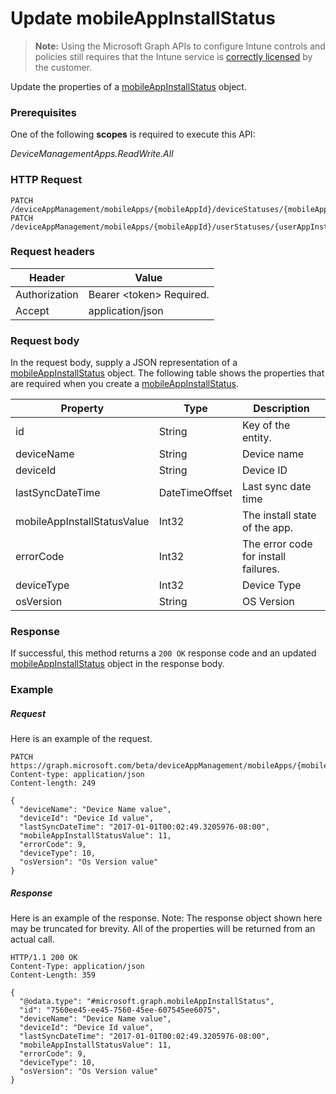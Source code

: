 ﻿# Update mobileAppInstallStatus

> **Note:** Using the Microsoft Graph APIs to configure Intune controls and policies still requires that the Intune service is [correctly licensed](https://go.microsoft.com/fwlink/?linkid=839381) by the customer.

Update the properties of a [mobileAppInstallStatus](../resources/intune_apps_mobileappinstallstatus.md) object.
### Prerequisites
One of the following **scopes** is required to execute this API:

*DeviceManagementApps.ReadWrite.All*
### HTTP Request
<!-- {
  "blockType": "ignored"
}
-->
```http
PATCH /deviceAppManagement/mobileApps/{mobileAppId}/deviceStatuses/{mobileAppInstallStatusId}
PATCH /deviceAppManagement/mobileApps/{mobileAppId}/userStatuses/{userAppInstallStatusId}/deviceStatuses/{mobileAppInstallStatusId}
```

### Request headers
|Header|Value|
|---|---|
|Authorization|Bearer &lt;token&gt; Required.|
|Accept|application/json|

### Request body
In the request body, supply a JSON representation of a [mobileAppInstallStatus](../resources/intune_apps_mobileappinstallstatus.md) object.
The following table shows the properties that are required when you create a [mobileAppInstallStatus](../resources/intune_apps_mobileappinstallstatus.md).

|Property|Type|Description|
|---|---|---|
|id|String|Key of the entity.|
|deviceName|String|Device name|
|deviceId|String|Device ID|
|lastSyncDateTime|DateTimeOffset|Last sync date time|
|mobileAppInstallStatusValue|Int32|The install state of the app.|
|errorCode|Int32|The error code for install failures.|
|deviceType|Int32|Device Type|
|osVersion|String|OS Version|



### Response
If successful, this method returns a `200 OK` response code and an updated [mobileAppInstallStatus](../resources/intune_apps_mobileappinstallstatus.md) object in the response body.

### Example
##### Request
Here is an example of the request.
```http
PATCH https://graph.microsoft.com/beta/deviceAppManagement/mobileApps/{mobileAppId}/deviceStatuses/{mobileAppInstallStatusId}
Content-type: application/json
Content-length: 249

{
  "deviceName": "Device Name value",
  "deviceId": "Device Id value",
  "lastSyncDateTime": "2017-01-01T00:02:49.3205976-08:00",
  "mobileAppInstallStatusValue": 11,
  "errorCode": 9,
  "deviceType": 10,
  "osVersion": "Os Version value"
}
```

##### Response
Here is an example of the response. Note: The response object shown here may be truncated for brevity. All of the properties will be returned from an actual call.
```http
HTTP/1.1 200 OK
Content-Type: application/json
Content-Length: 359

{
  "@odata.type": "#microsoft.graph.mobileAppInstallStatus",
  "id": "7560ee45-ee45-7560-45ee-607545ee6075",
  "deviceName": "Device Name value",
  "deviceId": "Device Id value",
  "lastSyncDateTime": "2017-01-01T00:02:49.3205976-08:00",
  "mobileAppInstallStatusValue": 11,
  "errorCode": 9,
  "deviceType": 10,
  "osVersion": "Os Version value"
}
```



